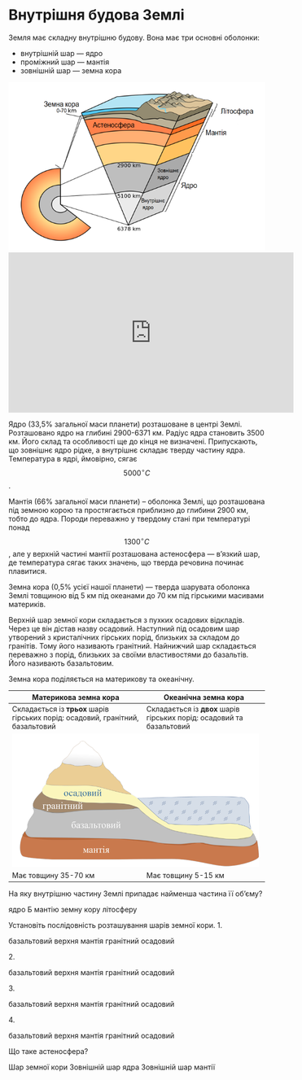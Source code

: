 # Внутрiшня будова Землi

Земля має складну внутрішню будову. Вона має три основні оболонки:

<ul>
<li>внутрішній шар — <span class="p1">ядро</span></li>
<li>проміжний шар — <span class="p1">мантія</span></li>
<li>зовнішній шар — <span class="p1">земна кора</span></li>
</ul>

<div align="center">
<img src="1.png"/>
</div>

<div class="fluidMedia">
<iframe align="center" width="560" height="315" src="https://www.youtube.com/embed/zM-SKzsC2DE" frameborder="0" allowfullscreen></iframe>
</div>
<div class="popup">
</div>

<span class="p1">Ядро</span> (33,5% загальної маси планети) розташоване в центрі Землі.
Розташовано ядро на глибині 2900-6371 км. Радіус ядра становить 3500 км. Його склад та особливості ще до кінця не визначені. Припускають, що зовнішнє ядро рідке, а внутрішнє складає тверду частину ядра. Температура в ядрі, ймовірно, сягає $$5000^{\circ}С$$.

<span class="p1">Мантія</span> (66% загальної маси планети) – оболонка Землі, що розташована під земною корою та простягається приблизно до глибини 2900 км, тобто до ядра. Породи переважно у твердому стані при температурі понад $$1300^{\circ}С$$, але у верхній частині мантії розташована
<span class="p1">астеносфера</span> — в’язкий шар, де температура сягає таких значень, що тверда речовина починає плавитися.

<span class="p1">Земна кора</span> (0,5% усієї нашої планети) — тверда шарувата оболонка Землі товщиною від 5 км під океанами до 70 км під гірськими масивами материків.

Верхній шар земної кори складається з пухких осадових відкладів. Через це він дістав назву <span class="p1">осадовий</span>. Наступний під осадовим шар утворений з кристалічних гірських порід, близьких за складом до гранітів. Тому його називають <span class="p1">гранітний</span>. Найнижчий шар складається переважно з порід, близьких за своїми властивостями до базальтів. Його називають <span class="p1">базальтовим</span>.

Земна кора поділяється на <span class="p1">материкову</span> та <span class="p1">океанічну</span>.

<table>
<thead>
<tr>
<th>Материкова земна кора</th>
<th>Океанiчна земна кора</th>
</tr>
</thead>
<tbody>
<tr>
<td>Складається із <b>трьох</b> шарів гірських порід: осадовий, гранітний, базальтовий</td>
<td>Складається із <b>двох</b> шарів гірських порід: осадовий та базальтовий</td>
</tr>
<td colspan="2">
<img src="pic2.png" width="99%"/>
</td>
</tr>
<tr>
<td>Має товщину 35-70 км</td>
<td>Має товщину 5-15 км</td>
</tr>
</tbody>
</table>

<quiz>
<question>
<p>На яку внутрішню частину Землі припадає найменша частина її об’єму?</p>
<answer>ядро</answer>
Б  мантію</answer>
<answer correct>земну кору</answer>
<answer>літосферу</answer>
</question>
<question>
<p>Установіть послідовність розташування шарів земної кори.
1.</p>
<answer>базальтовий</answer>
<answer>верхня мантія</answer>
<answer>гранітний</answer>
<answer correct>осадовий</answer>
</question>
<question>
<p>2.</p>
<answer>базальтовий</answer>
<answer>верхня мантія</answer>
<answer correct>гранітний</answer>
<answer>осадовий</answer>
</question>
<question>
<p>3.</p>
<answer correct>базальтовий</answer>
<answer>верхня мантія</answer>
<answer>гранітний</answer>
<answer>осадовий</answer>
</question>
<question>
<p>4.</p>
<answer>базальтовий</answer>
<answer correct>верхня мантія</answer>
<answer>гранітний</answer>
<answer>осадовий</answer>
</question>
<question>
<p>Що таке астеносфера?</p>
<answer>Шар земної кори</answer>
<answer>Зовнішній шар ядра</answer>
<answer correct>Зовнішній шар мантії</answer>
</question>
</quiz>
